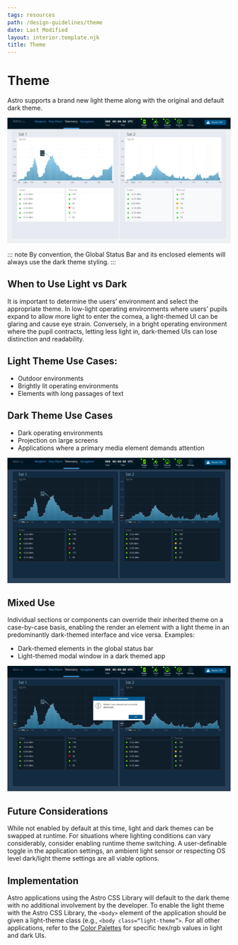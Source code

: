 ```yaml
---
tags: resources
path: /design-guidelines/theme
date: Last Modified
layout: interior.template.njk
title: Theme
---
```


# Theme

Astro supports a brand new light theme along with the original and default dark theme.

![Example of a light theme Astro application.](/img/design-guidelines/theme-lightui.png "Example of a light theme Astro application.")

::: note
By convention, the Global Status Bar and its enclosed elements will always use the dark theme styling.
:::

## When to Use Light vs Dark

It is important to determine the users’ environment and select the appropriate theme. In low-light operating environments where users’ pupils expand to allow more light to enter the cornea, a light-themed UI can be glaring and cause eye strain. Conversely, in a bright operating environment where the pupil contracts, letting less light in, dark-themed UIs can lose distinction and readability.

## Light Theme Use Cases:

- Outdoor environments
- Brightly lit operating environments
- Elements with long passages of text

## Dark Theme Use Cases

- Dark operating environments
- Projection on large screens
- Applications where a primary media element demands attention

![The Global Status Bar is always rendered with the dark theme, as is any element contained within it.](/img/design-guidelines/theme-darkui.png "The Global Status Bar is always rendered with the dark theme, as is any element contained within it.")

## Mixed Use

Individual sections or components can override their inherited theme on a case-by-case basis, enabling the render an element with a light theme in an predominantly dark-themed interface and vice versa. Examples:

- Dark-themed elements in the global status bar
- Light-themed modal window in a dark themed app

![Example of a predominantly dark theme interface with the modal window rendered using the light theme to place greater emphasis on an interaction demanding the user’s attention.](/img/design-guidelines/theme-darkui-mixed.png "Example of a predominantly dark theme interface with the modal window rendered using the light theme to place greater emphasis on an interaction demanding the user’s attention.")

## Future Considerations

While not enabled by default at this time, light and dark themes can be swapped at runtime. For situations where lighting conditions can vary considerably, consider enabling runtime theme switching. A user-definable toggle in the application settings, an ambient light sensor or respecting OS level dark/light theme settings are all viable options.

## Implementation

Astro applications using the Astro CSS Library will default to the dark theme with no additional involvement by the developer. To enable the light theme with the Astro CSS Library, the `<body>` element of the application should be given a light-theme class (e.g., `<body class=“light-theme”>`. For all other applications, refer to the [Color Palettes](./color) for specific hex/rgb values in light and dark UIs.
